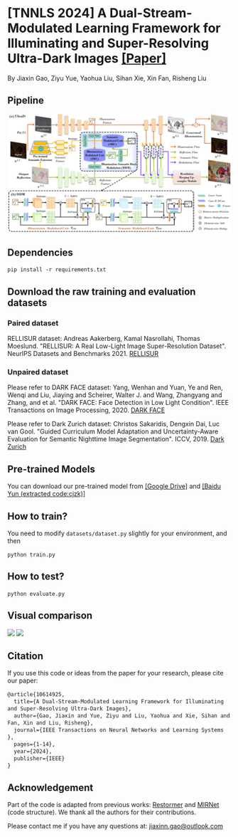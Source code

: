 # [TNNLS 2024] A Dual-Stream-Modulated Learning Framework for Illuminating and Super-Resolving Ultra-Dark Images [[Paper]](https://ieeexplore.ieee.org/abstract/document/10614925)
By Jiaxin Gao, Ziyu Yue, Yaohua Liu, Sihan Xie, Xin Fan, Risheng Liu

## Pipeline
![Pipeline Diagram](./Figures/pipeline.png)

## Dependencies
```
pip install -r requirements.txt
````

## Download the raw training and evaluation datasets
### Paired dataset 
RELLISUR dataset: Andreas Aakerberg, Kamal Nasrollahi, Thomas Moeslund. "RELLISUR: A Real Low-Light Image Super-Resolution Dataset". NeurIPS Datasets and Benchmarks 2021. [RELLISUR](https://vap.aau.dk/rellisur/)

### Unpaired dataset 
Please refer to DARK FACE dataset: Yang, Wenhan and Yuan, Ye and Ren, Wenqi and Liu, Jiaying and Scheirer, Walter J. and Wang, Zhangyang and Zhang, and et al. "DARK FACE: Face Detection in Low Light Condition". IEEE Transactions on Image Processing, 2020. [DARK FACE](https://flyywh.github.io/CVPRW2019LowLight/)

Please refer to Dark Zurich dataset: Christos Sakaridis, Dengxin Dai, Luc van Gool. "Guided Curriculum Model Adaptation and Uncertainty-Aware Evaluation for Semantic Nighttime Image Segmentation". ICCV, 2019. [Dark Zurich](https://www.trace.ethz.ch/publications/2019/GCMA_UIoU/)


## Pre-trained Models 
You can download our pre-trained model from [[Google Drive]](https://drive.google.com/drive/folders/1m3t15rWw76IDDWJ0exLOe5P0uEnjk3zl?usp=drive_link) and [[Baidu Yun (extracted code:cjzk)]](https://pan.baidu.com/s/1fPLVgnZbdY1n75Flq54bMQ)

## How to train?
You need to modify ```datasets/dataset.py``` slightly for your environment, and then
```
python train.py  
```

## How to test?
```
python evaluate.py
```

## Visual comparison
![](./Figures/visual1.png)
![](./Figures/visual2.png)

## Citation
If you use this code or ideas from the paper for your research, please cite our paper:
```
@article{10614925,
  title={A Dual-Stream-Modulated Learning Framework for Illuminating and Super-Resolving Ultra-Dark Images},
  author={Gao, Jiaxin and Yue, Ziyu and Liu, Yaohua and Xie, Sihan and Fan, Xin and Liu, Risheng},
  journal={IEEE Transactions on Neural Networks and Learning Systems },
  pages={1-14},
  year={2024},
  publisher={IEEE}
}
```

## Acknowledgement
Part of the code is adapted from previous works: [Restormer](https://github.com/swz30/Restormer) and [MIRNet](https://github.com/swz30/MIRNet) (code structure). We thank all the authors for their contributions.

Please contact me if you have any questions at: jiaxinn.gao@outlook.com

